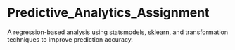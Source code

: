# Predictive_Analytics_Assignment
A regression-based analysis using statsmodels, sklearn, and transformation techniques to improve prediction accuracy.
